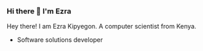 ### Hi there 👋 I'm Ezra
Hey there! I am Ezra Kipyegon. A computer scientist from Kenya.

- Software solutions developer
